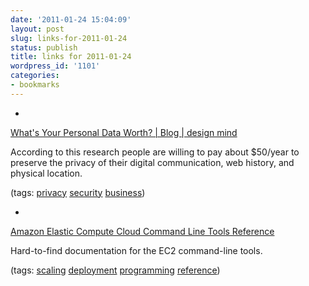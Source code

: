 ```yaml
---
date: '2011-01-24 15:04:09'
layout: post
slug: links-for-2011-01-24
status: publish
title: links for 2011-01-24
wordpress_id: '1101'
categories:
- bookmarks
---
```


  * 
                

[What's Your Personal Data Worth? | Blog | design mind](http://designmind.frogdesign.com/blog/what039s-your-personal-data-worth.html?)


                

According to this research people are willing to pay about $50/year to preserve the privacy of their digital communication, web history, and physical location.


                

(tags: [privacy](http://www.delicious.com/eob/privacy) [security](http://www.delicious.com/eob/security) [business](http://www.delicious.com/eob/business))


            
  * 
                

[Amazon Elastic Compute Cloud Command Line Tools Reference](http://docs.amazonwebservices.com/AWSEC2/latest/CommandLineReference)


                

Hard-to-find documentation for the EC2 command-line tools.


                

(tags: [scaling](http://www.delicious.com/eob/scaling) [deployment](http://www.delicious.com/eob/deployment) [programming](http://www.delicious.com/eob/programming) [reference](http://www.delicious.com/eob/reference))


            
